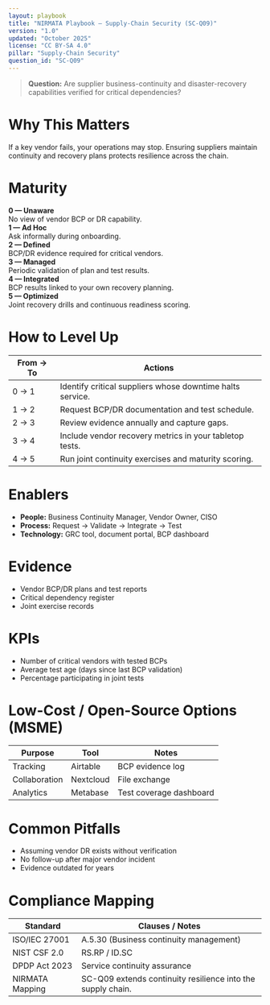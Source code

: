 ```yaml
---
layout: playbook
title: "NIRMATA Playbook — Supply-Chain Security (SC-Q09)"
version: "1.0"
updated: "October 2025"
license: "CC BY-SA 4.0"
pillar: "Supply-Chain Security"
question_id: "SC-Q09"
---
```


> **Question:** Are supplier business-continuity and disaster-recovery capabilities verified for critical dependencies?

# Why This Matters
If a key vendor fails, your operations may stop. Ensuring suppliers maintain continuity and recovery plans protects resilience across the chain.

# Maturity
<div class="levels-grid">
  <div class="level level-0"><strong>0 — Unaware</strong><br>No view of vendor BCP or DR capability.</div>
  <div class="level level-1"><strong>1 — Ad Hoc</strong><br>Ask informally during onboarding.</div>
  <div class="level level-2"><strong>2 — Defined</strong><br>BCP/DR evidence required for critical vendors.</div>
  <div class="level level-3"><strong>3 — Managed</strong><br>Periodic validation of plan and test results.</div>
  <div class="level level-4"><strong>4 — Integrated</strong><br>BCP results linked to your own recovery planning.</div>
  <div class="level level-5"><strong>5 — Optimized</strong><br>Joint recovery drills and continuous readiness scoring.</div>
</div>

# How to Level Up
| From → To | Actions |
|---|---|
| 0 → 1 |Identify critical suppliers whose downtime halts service.|
| 1 → 2 |Request BCP/DR documentation and test schedule.|
| 2 → 3 |Review evidence annually and capture gaps.|
| 3 → 4 |Include vendor recovery metrics in your tabletop tests.|
| 4 → 5 |Run joint continuity exercises and maturity scoring.|

# Enablers
- **People:** Business Continuity Manager, Vendor Owner, CISO  
- **Process:** Request → Validate → Integrate → Test  
- **Technology:** GRC tool, document portal, BCP dashboard  

# Evidence
- Vendor BCP/DR plans and test reports  
- Critical dependency register  
- Joint exercise records  

# KPIs
- Number of critical vendors with tested BCPs  
- Average test age (days since last BCP validation)  
- Percentage participating in joint tests  

# Low-Cost / Open-Source Options (MSME)
| Purpose | Tool | Notes |
|---|---|---|
| Tracking | Airtable | BCP evidence log |
| Collaboration | Nextcloud | File exchange |
| Analytics | Metabase | Test coverage dashboard |

# Common Pitfalls
- Assuming vendor DR exists without verification  
- No follow-up after major vendor incident  
- Evidence outdated for years  

# Compliance Mapping
| Standard | Clauses / Notes |
|---|---|
| ISO/IEC 27001 | A.5.30 (Business continuity management) |
| NIST CSF 2.0 | RS.RP / ID.SC |
| DPDP Act 2023 | Service continuity assurance |
| NIRMATA Mapping | SC-Q09 extends continuity resilience into the supply chain. |

